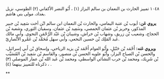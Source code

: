 ١٠٤٨ تمييز الحارث بن النعمان بن سالم البزاز (١) ، أَبُو النضر الأكفاني (٢) الطوسي، نزيل بغداد، مولى بني هاشم.

**يروي عَن:** أيوب بْن عتبة اليمامي، والحارث بْن النعمان ابن سالم ابْن أخت سَعِيد بْن جبير المذكور، وحريز بْن عثمان الحمصي، وسَعِيد بْن عثمان، وسفيان الثوري، وشعبة بْن الحجاج، وشعيب بْن زريق، وشهاب بْن خراش، وشيبان بْن عَبْد الرَّحْمَنِ النحوي. وأبي مالك عَبد المَلِك بْن حسين النخعي، وأبي سهل مُحَمَّد بْن عَمْرو الأَنْصارِيّ.

**ويروي عَنه:** أَحْمَد بْن حَنْبَلٍ، وأَبُو العوام أَحْمَد بْن يزيد الرياحي، وإسحاق بْن أَبي إسرائيل، والحسن بْن الصباح البزار، وأَبُو علويه الحسن بْن منصور، والقاسم بْن سَعِيد بْن المُسَيَّب بْن شَرِيك، ومحمد بْن حرب النشائي الواسطي، ومحمد بْن عَبد الله بْن عمار الموصلي (٣) ، ذكرناه للتمييز بينهما (٤) .

**